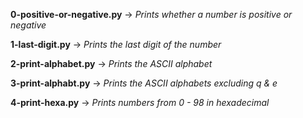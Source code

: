 **0-positive-or-negative.py** -> *Prints whether a number is positive or negative*

**1-last-digit.py** -> *Prints the last digit of the number*

**2-print-alphabet.py** -> *Prints the ASCII alphabet*

**3-print-alphabt.py** -> *Prints the ASCII alphabets excluding q & e*

**4-print-hexa.py** -> *Prints numbers from 0 - 98 in hexadecimal*
